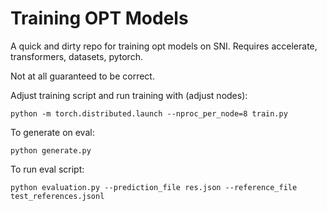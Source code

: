 # Training OPT Models

A quick and dirty repo for training opt models on SNI. Requires accelerate, transformers, datasets, pytorch.

Not at all guaranteed to be correct.

Adjust training script and run training with (adjust nodes):
```
python -m torch.distributed.launch --nproc_per_node=8 train.py
```

To generate on eval:
```
python generate.py
```

To run eval script:
```
python evaluation.py --prediction_file res.json --reference_file test_references.jsonl
```
